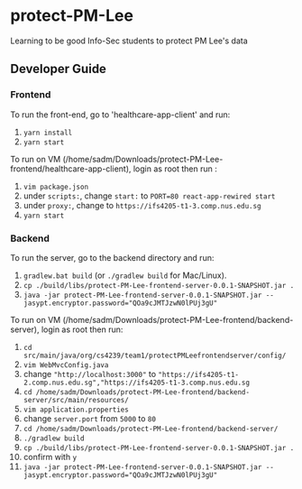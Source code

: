 # protect-PM-Lee
Learning to be good Info-Sec students to protect PM Lee's data

## Developer Guide

### Frontend
To run the front-end, go to 'healthcare-app-client' and run:
1. `yarn install`
1. `yarn start`

To run on VM (/home/sadm/Downloads/protect-PM-Lee-frontend/healthcare-app-client), login as root then run :
1. `vim package.json`
1. under `scripts:`, change `start:` to `PORT=80 react-app-rewired start`
1. under `proxy:`, change to `https://ifs4205-t1-3.comp.nus.edu.sg`
1. `yarn start`

### Backend
To run the server, go to the backend directory and run:
1. `gradlew.bat build` (or `./gradlew build` for Mac/Linux).
1. `cp ./build/libs/protect-PM-Lee-frontend-server-0.0.1-SNAPSHOT.jar .`
1. `java -jar protect-PM-Lee-frontend-server-0.0.1-SNAPSHOT.jar --jasypt.encryptor.password="QOa9cJMTJzwN0lPUj3gU"`

To run on VM (/home/sadm/Downloads/protect-PM-Lee-frontend/backend-server), login as root then run:
1. `cd src/main/java/org/cs4239/team1/protectPMLeefrontendserver/config/`
1. `vim WebMvcConfig.java`
1. change `"http://localhost:3000"` to `"https://ifs4205-t1-2.comp.nus.edu.sg","https://ifs4205-t1-3.comp.nus.edu.sg`
1. `cd /home/sadm/Downloads/protect-PM-Lee-frontend/backend-server/src/main/resources/`
1. `vim application.properties`
1. change `server.port` from `5000` to `80`
1. `cd /home/sadm/Downloads/protect-PM-Lee-frontend/backend-server/`
1. `./gradlew build`
1. `cp ./build/libs/protect-PM-Lee-frontend-server-0.0.1-SNAPSHOT.jar .`
1. confirm with `y`
1. `java -jar protect-PM-Lee-frontend-server-0.0.1-SNAPSHOT.jar --jasypt.encryptor.password="QOa9cJMTJzwN0lPUj3gU"`
